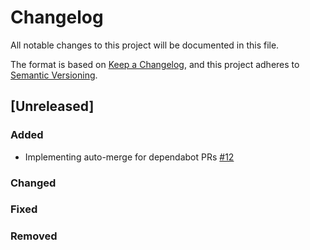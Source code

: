 # Changelog
All notable changes to this project will be documented in this file.

The format is based on [Keep a Changelog](https://keepachangelog.com/en/1.0.0/),
and this project adheres to [Semantic Versioning](https://semver.org/spec/v2.0.0.html).

## [Unreleased]

### Added
- Implementing auto-merge for dependabot PRs [#12](https://github.com/ie3-institute/copernicusWeather2psdmWeather/issues/12)
### Changed

### Fixed

### Removed
